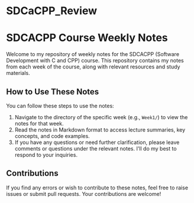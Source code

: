 # SDCaCPP_Review
# SDCACPP Course Weekly Notes

Welcome to my repository of weekly notes for the SDCACPP (Software Development with C and CPP) course. This repository contains my notes from each week of the course, along with relevant resources and study materials.


## How to Use These Notes

You can follow these steps to use the notes:

1. Navigate to the directory of the specific week (e.g., `Week1/`) to view the notes for that week.
2. Read the notes in Markdown format to access lecture summaries, key concepts, and code examples.
3. If you have any questions or need further clarification, please leave comments or questions under the relevant notes. I'll do my best to respond to your inquiries.

## Contributions

If you find any errors or wish to contribute to these notes, feel free to raise issues or submit pull requests. Your contributions are welcome!
